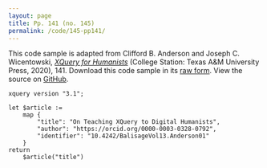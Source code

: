 ```yaml
---
layout: page
title: Pp. 141 (no. 145)
permalink: /code/145-pp141/
---
```


This code sample is adapted from Clifford B. Anderson and Joseph C. Wicentowski, 
[_XQuery for Humanists_](/) (College Station: Texas A&M University Press, 2020), 141. 
Download this code sample in its [raw form](/code/145-pp141/145-pp141.xq).
View the source on [GitHub](https://github.com/coding4humanists/xquery4humanists/blob/master/code/145-pp141/145-pp141.xq).

```xquery
xquery version "3.1";

let $article :=
    map {
        "title": "On Teaching XQuery to Digital Humanists",
        "author": "https://orcid.org/0000-0003-0328-0792",
        "identifier": "10.4242/BalisageVol13.Anderson01"
    }
return
    $article("title")
```  
